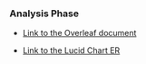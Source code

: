 ### Analysis Phase

* [Link to the Overleaf document](https://www.overleaf.com/project/623965054f4543740a81576d)

* [Link to the Lucid Chart ER](https://lucid.app/lucidchart/3c1cca5f-ccaf-48a0-9d27-6ec89d6d7347/edit?page=0_0#)
